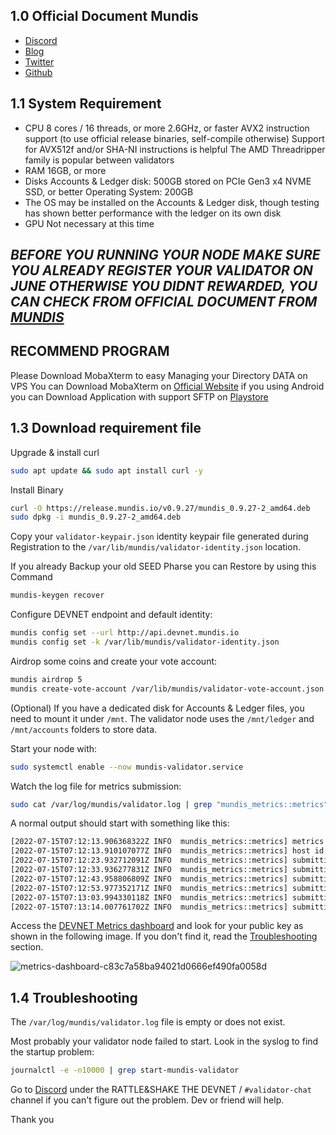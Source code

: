 ## 1.0 Official Document Mundis
* [Discord](https://discord.gg/xYweyG7dzK)
* [Blog](https://docs.mundis.io/)
* [Twitter](https://twitter.com/MundisNetwork)
* [Github](https://github.com/mundisnetwork)

## 1.1 System Requirement
* CPU
8 cores / 16 threads, or more
2.6GHz, or faster
AVX2 instruction support (to use official release binaries, self-compile otherwise)
Support for AVX512f and/or SHA-NI instructions is helpful
The AMD Threadripper family is popular between validators
* RAM
16GB, or more
* Disks
Accounts & Ledger disk: 500GB stored on PCIe Gen3 x4 NVME SSD, or better
Operating System: 200GB
* The OS may be installed on the Accounts & Ledger disk, though testing has shown better performance with the ledger on its own disk
* GPU
Not necessary at this time

## _BEFORE YOU RUNNING YOUR NODE MAKE SURE YOU ALREADY REGISTER YOUR VALIDATOR ON JUNE OTHERWISE YOU DIDNT REWARDED, YOU CAN CHECK FROM OFFICIAL DOCUMENT FROM [MUNDIS](https://docs.mundis.io/rattle-shake/register)_

## RECOMMEND PROGRAM
Please Download MobaXterm to easy Managing your Directory DATA on VPS
You can Download MobaXterm on [Official Website](https://mobaxterm.mobatek.net/download.html)
if you using Android you can Download Application with support SFTP on [Playstore](https://play.google.com/store/apps/details?id=com.server.auditor.ssh.client&hl=in&gl=US) 

## 1.3 Download requirement file

Upgrade & install curl
```bash
sudo apt update && sudo apt install curl -y
```
Install Binary
```bash
curl -O https://release.mundis.io/v0.9.27/mundis_0.9.27-2_amd64.deb
sudo dpkg -i mundis_0.9.27-2_amd64.deb
```
Copy your `validator-keypair.json` identity keypair file generated during Registration to the `/var/lib/mundis/validator-identity.json` location.

If you already Backup your old SEED Pharse you can Restore by using this Command
```bash
mundis-keygen recover
```
Configure DEVNET endpoint and default identity:
```bash
mundis config set --url http://api.devnet.mundis.io
mundis config set -k /var/lib/mundis/validator-identity.json
```

Airdrop some coins and create your vote account:
```bash
mundis airdrop 5
mundis create-vote-account /var/lib/mundis/validator-vote-account.json /var/lib/mundis/validator-identity.json /var/lib/mundis/validator-identity.json --allow-unsafe-authorized-withdrawer
```
(Optional) If you have a dedicated disk for Accounts & Ledger files, you need to mount it under `/mnt`. The validator node uses the `/mnt/ledger` and `/mnt/accounts` folders to store data.

Start your node with:
```bash
sudo systemctl enable --now mundis-validator.service
```
Watch the log file for metrics submission:
```bash
sudo cat /var/log/mundis/validator.log | grep "mundis_metrics::metrics"
```
A normal output should start with something like this:
```bash
[2022-07-15T07:12:13.906368322Z INFO  mundis_metrics::metrics] metrics configuration: host=http://metrics.devnet.mundis.io:8086 db=devnet username=admin
[2022-07-15T07:12:13.910107077Z INFO  mundis_metrics::metrics] host id: AL49z2TdM7vnSR7yiJU1n9VbsLgJ8TRQuUqrNYqj4V4
[2022-07-15T07:12:23.932712091Z INFO  mundis_metrics::metrics] submitting 1198 points
[2022-07-15T07:12:33.936277831Z INFO  mundis_metrics::metrics] submitting 1553 points
[2022-07-15T07:12:43.958806809Z INFO  mundis_metrics::metrics] submitting 1536 points
[2022-07-15T07:12:53.977352171Z INFO  mundis_metrics::metrics] submitting 1563 points
[2022-07-15T07:13:03.994330118Z INFO  mundis_metrics::metrics] submitting 1456 points
[2022-07-15T07:13:14.007761702Z INFO  mundis_metrics::metrics] submitting 1441 points
```

Access the [DEVNET Metrics dashboard](http://metrics.devnet.mundis.io:3000/d/local/devnet-cluster-monitor?orgId=1&refresh=30s&var-datasource=default&var-testnet=devnet&var-hostid=All) and look for your public key as shown in the following image. If you don't find it, read the [Troubleshooting](https://docs.mundis.io/rattle-shake/validator.html#Troubleshooting) section.

![metrics-dashboard-c83c7a58ba94021d0666ef490fa0058d](https://user-images.githubusercontent.com/81378817/179369060-67a7014e-da82-474a-ad11-7fbcdf83eaba.png)

## 1.4 Troubleshooting
The `/var/log/mundis/validator.log` file is empty or does not exist.

Most probably your validator node failed to start. Look in the syslog to find the startup problem:

```bash
journalctl -e -n10000 | grep start-mundis-validator
```

Go to [Discord](https://discord.gg/xYweyG7dzK) under the RATTLE&SHAKE THE DEVNET / `#validator-chat` channel if you can't figure out the problem. Dev or friend will help.

Thank you
